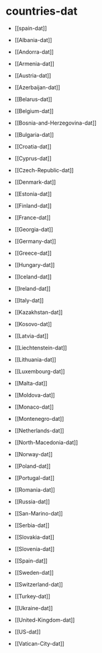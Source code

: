 
# countries-dat

- [[spain-dat]]


- [[Albania-dat]]
- [[Andorra-dat]]
- [[Armenia-dat]]
- [[Austria-dat]]
- [[Azerbaijan-dat]]
- [[Belarus-dat]]
- [[Belgium-dat]]
- [[Bosnia-and-Herzegovina-dat]]
- [[Bulgaria-dat]]
- [[Croatia-dat]]
- [[Cyprus-dat]]
- [[Czech-Republic-dat]]
- [[Denmark-dat]]
- [[Estonia-dat]]
- [[Finland-dat]]
- [[France-dat]]
- [[Georgia-dat]]
- [[Germany-dat]]
- [[Greece-dat]]
- [[Hungary-dat]]
- [[Iceland-dat]]
- [[Ireland-dat]]
- [[Italy-dat]]
- [[Kazakhstan-dat]]
- [[Kosovo-dat]]
- [[Latvia-dat]]
- [[Liechtenstein-dat]]
- [[Lithuania-dat]]
- [[Luxembourg-dat]]
- [[Malta-dat]]
- [[Moldova-dat]]
- [[Monaco-dat]]
- [[Montenegro-dat]]
- [[Netherlands-dat]]
- [[North-Macedonia-dat]]
- [[Norway-dat]]
- [[Poland-dat]]
- [[Portugal-dat]]
- [[Romania-dat]]
- [[Russia-dat]]
- [[San-Marino-dat]]
- [[Serbia-dat]]
- [[Slovakia-dat]]
- [[Slovenia-dat]]
- [[Spain-dat]]
- [[Sweden-dat]]
- [[Switzerland-dat]]
- [[Turkey-dat]]
- [[Ukraine-dat]]
- [[United-Kingdom-dat]]
- [[US-dat]]
- [[Vatican-City-dat]]
